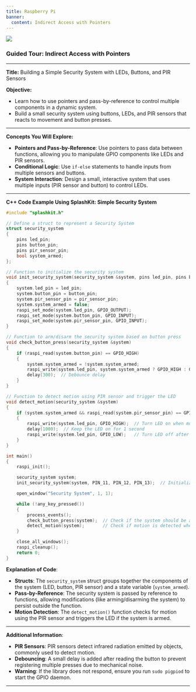 ```yaml
---
title: Raspberry Pi
banner: 
  content: Indirect Access with Pointers
---
```


![](https://i.imgur.com/M23Vtk1.png)



### Guided Tour: Indirect Access with Pointers

---

**Title:** Building a Simple Security System with LEDs, Buttons, and PIR Sensors

**Objective:**  
- Learn how to use pointers and pass-by-reference to control multiple components in a dynamic system.
- Build a small security system using buttons, LEDs, and PIR sensors that reacts to movement and button presses.

---

**Concepts You Will Explore:**  
- **Pointers and Pass-by-Reference**: Use pointers to pass data between functions, allowing you to manipulate GPIO components like LEDs and PIR sensors.
- **Conditional Logic**: Use `if-else` statements to handle inputs from multiple sensors and buttons.
- **System Interaction**: Design a small, interactive system that uses multiple inputs (PIR sensor and button) to control LEDs.

---

**C++ Code Example Using SplashKit: Simple Security System**

```cpp
#include "splashkit.h"

// Define a struct to represent a Security System
struct security_system
{
    pins led_pin;
    pins button_pin;
    pins pir_sensor_pin;
    bool system_armed;
};

// Function to initialize the security system
void init_security_system(security_system &system, pins led_pin, pins button_pin, pins pir_sensor_pin)
{
    system.led_pin = led_pin;
    system.button_pin = button_pin;
    system.pir_sensor_pin = pir_sensor_pin;
    system.system_armed = false;
    raspi_set_mode(system.led_pin, GPIO_OUTPUT);
    raspi_set_mode(system.button_pin, GPIO_INPUT);
    raspi_set_mode(system.pir_sensor_pin, GPIO_INPUT);
}

// Function to arm/disarm the security system based on button press
void check_button_press(security_system &system)
{
    if (raspi_read(system.button_pin) == GPIO_HIGH)
    {
        system.system_armed = !system.system_armed;
        raspi_write(system.led_pin, system.system_armed ? GPIO_HIGH : GPIO_LOW);  // Turn LED on if armed
        delay(300);  // Debounce delay
    }
}

// Function to detect motion using PIR sensor and trigger the LED
void detect_motion(security_system &system)
{
    if (system.system_armed && raspi_read(system.pir_sensor_pin) == GPIO_HIGH)
    {
        raspi_write(system.led_pin, GPIO_HIGH);  // Turn LED on when motion detected
        delay(1000);  // Keep the LED on for 1 second
        raspi_write(system.led_pin, GPIO_LOW);   // Turn LED off after delay
    }
}

int main()
{
    raspi_init();

    security_system system;
    init_security_system(system, PIN_11, PIN_12, PIN_13);  // Initialize with LED, Button, and PIR Sensor on pins

    open_window("Security System", 1, 1);

    while (!any_key_pressed())
    {
        process_events();
        check_button_press(system);  // Check if the system should be armed/disarmed
        detect_motion(system);       // Check if motion is detected when armed
    }

    close_all_windows();
    raspi_cleanup();
    return 0;
}
```

**Explanation of Code**:  
- **Structs**: The `security_system` struct groups together the components of the system (LED, button, PIR sensor) and a state variable (`system_armed`).
- **Pass-by-Reference**: The security system is passed by reference to functions, allowing modifications (like arming/disarming the system) to persist outside the function.
- **Motion Detection**: The `detect_motion()` function checks for motion using the PIR sensor and triggers the LED if the system is armed.

---

**Additional Information**:  
- **PIR Sensors**: PIR sensors detect infrared radiation emitted by objects, commonly used to detect motion.
- **Debouncing**: A small delay is added after reading the button to prevent registering multiple presses due to mechanical noise.
- **Warning**: If the library does not respond, ensure you run `sudo pigpiod` to start the GPIO daemon.

---

